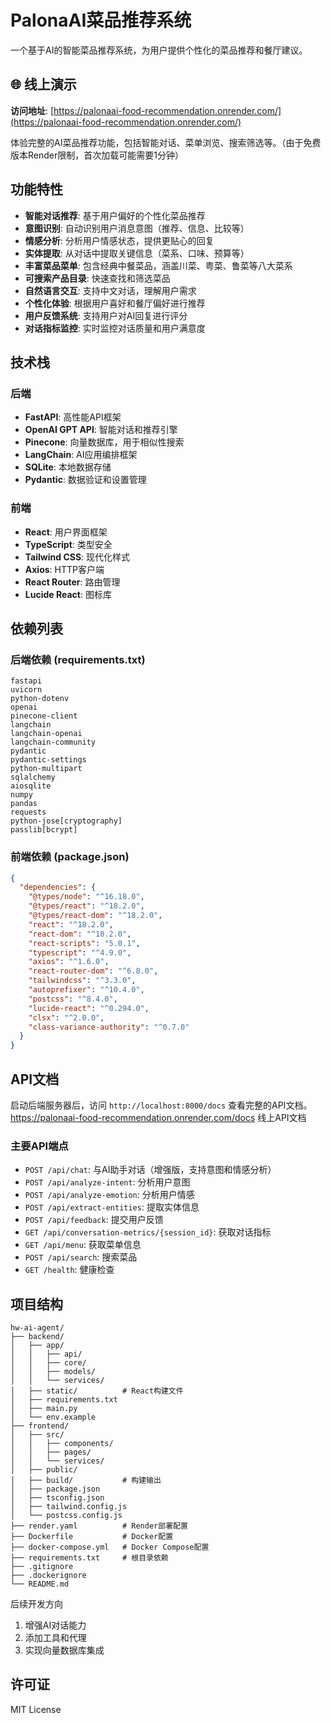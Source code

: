 # PalonaAI菜品推荐系统

一个基于AI的智能菜品推荐系统，为用户提供个性化的菜品推荐和餐厅建议。

## 🌐 线上演示

**访问地址**: [https://palonaai-food-recommendation.onrender.com/](https://palonaai-food-recommendation.onrender.com/)

体验完整的AI菜品推荐功能，包括智能对话、菜单浏览、搜索筛选等。（由于免费版本Render限制，首次加载可能需要1分钟）

## 功能特性

-  **智能对话推荐**: 基于用户偏好的个性化菜品推荐
-  **意图识别**: 自动识别用户消息意图（推荐、信息、比较等）
-  **情感分析**: 分析用户情感状态，提供更贴心的回复
-  **实体提取**: 从对话中提取关键信息（菜系、口味、预算等）
-  **丰富菜品菜单**: 包含经典中餐菜品，涵盖川菜、粤菜、鲁菜等八大菜系
-  **可搜索产品目录**: 快速查找和筛选菜品
-  **自然语言交互**: 支持中文对话，理解用户需求
-  **个性化体验**: 根据用户喜好和餐厅偏好进行推荐
-  **用户反馈系统**: 支持用户对AI回复进行评分
-  **对话指标监控**: 实时监控对话质量和用户满意度

## 技术栈

### 后端
- **FastAPI**: 高性能API框架
- **OpenAI GPT API**: 智能对话和推荐引擎
- **Pinecone**: 向量数据库，用于相似性搜索
- **LangChain**: AI应用编排框架
- **SQLite**: 本地数据存储
- **Pydantic**: 数据验证和设置管理

### 前端
- **React**: 用户界面框架
- **TypeScript**: 类型安全
- **Tailwind CSS**: 现代化样式
- **Axios**: HTTP客户端
- **React Router**: 路由管理
- **Lucide React**: 图标库

## 依赖列表

### 后端依赖 (requirements.txt)
```
fastapi
uvicorn
python-dotenv
openai
pinecone-client
langchain
langchain-openai
langchain-community
pydantic
pydantic-settings
python-multipart
sqlalchemy
aiosqlite
numpy
pandas
requests
python-jose[cryptography]
passlib[bcrypt]
```

### 前端依赖 (package.json)
```json
{
  "dependencies": {
    "@types/node": "^16.18.0",
    "@types/react": "^18.2.0",
    "@types/react-dom": "^18.2.0",
    "react": "^18.2.0",
    "react-dom": "^18.2.0",
    "react-scripts": "5.0.1",
    "typescript": "^4.9.0",
    "axios": "^1.6.0",
    "react-router-dom": "^6.8.0",
    "tailwindcss": "^3.3.0",
    "autoprefixer": "^10.4.0",
    "postcss": "^8.4.0",
    "lucide-react": "^0.294.0",
    "clsx": "^2.0.0",
    "class-variance-authority": "^0.7.0"
  }
}
```


## API文档

启动后端服务器后，访问 `http://localhost:8000/docs` 查看完整的API文档。
https://palonaai-food-recommendation.onrender.com/docs 线上API文档

### 主要API端点

- `POST /api/chat`: 与AI助手对话（增强版，支持意图和情感分析）
- `POST /api/analyze-intent`: 分析用户意图
- `POST /api/analyze-emotion`: 分析用户情感
- `POST /api/extract-entities`: 提取实体信息
- `POST /api/feedback`: 提交用户反馈
- `GET /api/conversation-metrics/{session_id}`: 获取对话指标
- `GET /api/menu`: 获取菜单信息
- `POST /api/search`: 搜索菜品
- `GET /health`: 健康检查

## 项目结构

```
hw-ai-agent/
├── backend/
│   ├── app/
│   │   ├── api/
│   │   ├── core/
│   │   ├── models/
│   │   └── services/
│   ├── static/          # React构建文件
│   ├── requirements.txt
│   ├── main.py
│   └── env.example
├── frontend/
│   ├── src/
│   │   ├── components/
│   │   ├── pages/
│   │   └── services/
│   ├── public/
│   ├── build/           # 构建输出
│   ├── package.json
│   ├── tsconfig.json
│   ├── tailwind.config.js
│   └── postcss.config.js
├── render.yaml          # Render部署配置
├── Dockerfile           # Docker配置
├── docker-compose.yml   # Docker Compose配置
├── requirements.txt     # 根目录依赖
├── .gitignore
├── .dockerignore
└── README.md
```
后续开发方向
1. 增强AI对话能力
2. 添加工具和代理
3. 实现向量数据库集成

## 许可证

MIT License 